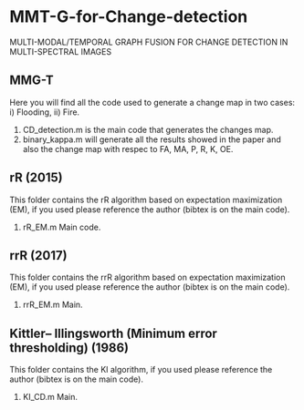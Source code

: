 # MMT-G-for-Change-detection
MULTI-MODAL/TEMPORAL GRAPH FUSION FOR CHANGE DETECTION IN MULTI-SPECTRAL IMAGES

## MMG-T
  Here you will find all the code used to generate a change map in two cases: i) Flooding, ii) Fire.
  
  1. CD_detection.m is the main code that generates the changes map.
  2. binary_kappa.m will generate all the results showed in the paper and also the change map with respec to FA, MA, P, R, K, OE.

## rR  (2015)
  This folder contains the rR algorithm based on expectation maximization (EM), if you used please reference the author (bibtex is on the main code).
  
  1. rR_EM.m Main code.

## rrR (2017)
  This folder contains the rrR algorithm based on expectation maximization (EM), if you used please reference the author (bibtex is on the main code).
  
  1. rrR_EM.m Main.
  

## Kittler– Illingsworth (Minimum error thresholding) (1986)
  This folder contains the KI algorithm, if you used please reference the author (bibtex is on the main code).
  
  1. KI_CD.m Main.
